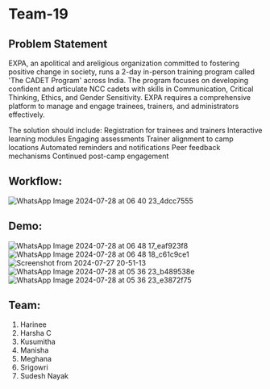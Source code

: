 # Team-19

## Problem Statement
EXPA, an apolitical and areligious organization committed to fostering positive change in society, runs a 2-day in-person training program called 'The CADET Program' across India. The program focuses on developing confident and articulate NCC cadets with skills in Communication, Critical Thinking, Ethics, and Gender Sensitivity. EXPA requires a comprehensive platform to manage and engage trainees, trainers, and administrators effectively.

The solution should include:
Registration for trainees and trainers
Interactive learning modules
Engaging assessments
Trainer alignment to camp locations
Automated reminders and notifications
Peer feedback mechanisms
Continued post-camp engagement


## Workflow:
![WhatsApp Image 2024-07-28 at 06 40 23_4dcc7555](https://github.com/user-attachments/assets/a4c7a373-ba47-4b8d-b34e-75cfdeb72345)


## Demo:
![WhatsApp Image 2024-07-28 at 06 48 17_eaf923f8](https://github.com/user-attachments/assets/241fbded-1ae3-40f7-9fb2-4d6dd06794b8)
![WhatsApp Image 2024-07-28 at 06 48 18_c61c9ce1](https://github.com/user-attachments/assets/e7f136d2-8dd2-4bdb-a47a-6a2e997e7fa2)
![Screenshot from 2024-07-27 20-51-13](https://github.com/user-attachments/assets/fd884c57-6efb-4972-b4ac-1ac4440db066)
![WhatsApp Image 2024-07-28 at 05 36 23_b489538e](https://github.com/user-attachments/assets/2c699b8f-de8f-49dc-90dd-0282239948f2)
![WhatsApp Image 2024-07-28 at 05 36 23_e3872f75](https://github.com/user-attachments/assets/2ed33877-93e8-49cc-887e-9f96eac0475b)



## Team:
1. Harinee
2. Harsha C
3. Kusumitha 
4. Manisha
5. Meghana
6. Srigowri
7. Sudesh Nayak


